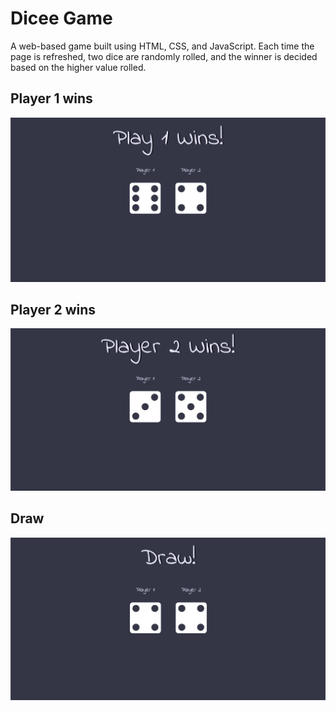# Dicee Game 

A web-based game built using HTML, CSS, and JavaScript. Each time the page is refreshed, two dice are randomly rolled, and the winner is decided based on the higher value rolled. 

## Player 1 wins

![player 1 wins](https://github.com/sabinabakh/Dicee-game/blob/a3b6a2e15c6d55af8d50f834a1204a2c4ea8d3a9/images/samples/player1.png)

## Player 2 wins

![player 2 wins](https://github.com/sabinabakh/Dicee-game/blob/a3b6a2e15c6d55af8d50f834a1204a2c4ea8d3a9/images/samples/player2.png)

## Draw

![Draw](https://github.com/sabinabakh/Dicee-game/blob/a3b6a2e15c6d55af8d50f834a1204a2c4ea8d3a9/images/samples/draw.png)

